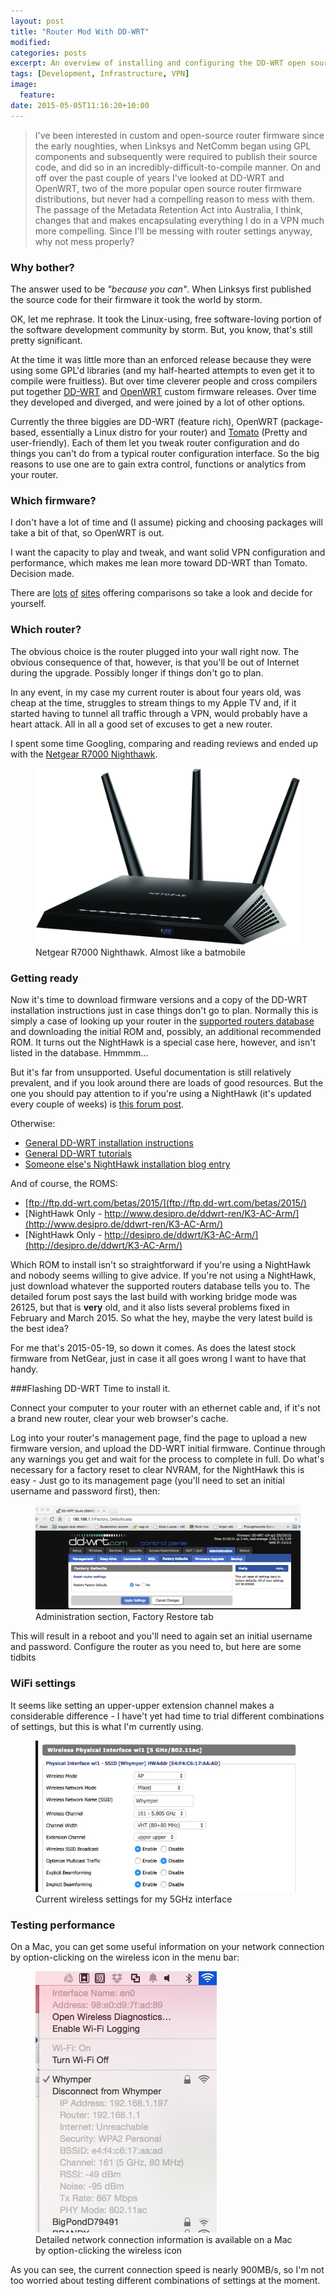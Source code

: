 ```yaml
---
layout: post
title: "Router Mod With DD-WRT"
modified:
categories: posts
excerpt: An overview of installing and configuring the DD-WRT open source router firmware.
tags: [Development, Infrastructure, VPN]
image:
  feature:
date: 2015-05-05T11:16:20+10:00
---
```

> I've been interested in custom and open-source router firmware since the early noughties, when Linksys and NetComm began using GPL  components and subsequently were required to publish their source code, and did so in an incredibly-difficult-to-compile manner.
> On and off over the past couple of years I've looked at DD-WRT and OpenWRT, two of the more popular open source router firmware distributions, but never had a compelling reason to mess with them. The passage of the Metadata Retention Act into Australia, I think, changes that and makes encapsulating everything I do in a VPN much more compelling. Since I'll be messing with router settings anyway, why not mess properly?

### Why bother?
The answer used to be *"because you can"*. When Linksys first published the source code for their firmware it took the world by storm.

OK, let me rephrase. It took the Linux-using, free software-loving portion of the software development community by storm. But, you know, that's still pretty significant.

At the time it was little more than an enforced release because they were using some GPL'd libraries (and my half-hearted attempts to even get it to compile were fruitless).  But over time cleverer people and cross compilers put together [DD-WRT](http://www.dd-wrt.com) and [OpenWRT](https://openwrt.org) custom firmware releases. Over time they developed and diverged, and were joined by a lot of other options. 

Currently the three biggies are DD-WRT (feature rich), OpenWRT (package-based, essentially a Linux distro for your router) and [Tomato](http://www.polarcloud.com/tomato) (Pretty and user-friendly). Each of them let you tweak router configuration and do things you can't do from a typical router configuration interface. So the big reasons to use one are to gain extra control, functions or analytics from your router.

### Which firmware?
I don't have a lot of time and (I assume) picking and choosing packages will take a bit of that, so OpenWRT is out.

I want the capacity to play and tweak, and want solid VPN configuration and performance, which makes me lean more toward DD-WRT than Tomato. Decision made.

There are [lots](https://vpncritic.com/tomato-vs-dd-wrt-vs-openwrt/) [of](http://securerouter.org/tech-tips/dd-wrt-or-tomato-or-openwrt-or/) [sites](http://vpnpick.com/dd-wrt-vs-tomato-vs-open-wrt/) offering comparisons so take a look and decide for yourself.

### Which router?
The obvious choice is the router plugged into your wall right now. The obvious consequence of that, however, is that you'll be out of Internet during the upgrade. Possibly longer if things don't go to plan.

In any event, in my case my current router is about four years old, was cheap at the time, struggles to stream things to my Apple TV and, if it started having to tunnel all traffic through a VPN, would probably have a heart attack. All in all a good set of excuses to get a new router.

I spent some time Googling, comparing and reading reviews and ended up with the [Netgear R7000 Nighthawk](http://www.netgear.com.au/home/products/networking/wifi-routers/R7000.aspx?gclid=CN2VlNvCsMUCFdcjvQoduXAATA).

<figure>
	<img class="centered-image" alt="Netgear R7000 Nighthawk" src="/images/2015-ddwrt/nighthawk.jpg">
	<figcaption>Netgear R7000 Nighthawk. Almost like a batmobile</figcaption>
</figure>

### Getting ready
Now it's time to download firmware versions and a copy of the DD-WRT installation instructions just in case things don't go to plan. Normally this is simply a case of looking up your router in the [supported routers database](http://www.dd-wrt.com/site/support/router-database) and downloading the initial ROM and, possibly, an additional recommended ROM. It turns out the NightHawk is a special case here, however, and isn't listed in the database. Hmmmm...

But it's far from unsupported. Useful documentation is still relatively prevalent, and if you look around there are loads of good resources. But the one you should pay attention to if you're using a NightHawk (it's updated every couple of weeks) is [this forum post](http://www.dd-wrt.com/phpBB2/viewtopic.php?t=264152).

Otherwise:

* [General DD-WRT installation instructions](http://www.dd-wrt.com/wiki/index.php/Installation)
* [General DD-WRT tutorials](http://www.dd-wrt.com/wiki/index.php/Tutorials)
* [Someone else's NightHawk installation blog entry](http://www.tweaking4all.com/hardware/netgear-r7000-dd-wrt/)

And of course, the ROMS:

* [ftp://ftp.dd-wrt.com/betas/2015/](ftp://ftp.dd-wrt.com/betas/2015/)
* [NightHawk Only - http://www.desipro.de/ddwrt-ren/K3-AC-Arm/](http://www.desipro.de/ddwrt-ren/K3-AC-Arm/)
* [NightHawk Only - http://desipro.de/ddwrt/K3-AC-Arm/](http://desipro.de/ddwrt/K3-AC-Arm/)

Which ROM to install isn't so straightforward if you're using a NightHawk and nobody seems willing to give advice. If you're not using a NightHawk, just download whatever the supported routers database tells you to. The detailed forum post says the last build with working bridge mode was 26125, but that is **very** old, and it also lists several problems fixed in February and March 2015. So what the hey, maybe the very latest build is the best idea?

For me that's 2015-05-19, so down it comes. As does the latest stock firmware from NetGear, just in case it all goes wrong I want to have that handy.

###Flashing DD-WRT
Time to install it.

Connect your computer to your router with an ethernet cable and, if it's not a brand new router, clear your web browser's cache.

Log into your router's management page, find the page to upload a new firmware version, and upload the DD-WRT initial firmware. Continue through any warnings you get and wait for the process to complete in full. Do what's necessary for a factory reset to clear NVRAM, for the NightHawk this is easy - Just go to its management page (you'll need to set an initial username and password first), then:
<figure>
	<img class="centered-image" alt="Administration-Factory-defaults" src="/images/2015-ddwrt/factory-restore.jpg">
	<figcaption>Administration section, Factory Restore tab</figcaption>
</figure>

This will result in a reboot and you'll need to again set an initial username and password. Configure the router as you need to, but here are some tidbits

### WiFi settings
It seems like setting an upper-upper extension channel makes a considerable difference - I have't yet had time to trial different combinations of settings, but this is what I'm currently using.

<figure>
	<img class="centered-image" alt="Wireless settings" src="/images/2015-ddwrt/wireless-settings.jpg">
	<figcaption>Current wireless settings for my 5GHz interface</figcaption>
</figure>

### Testing performance
On a Mac, you can get some useful information on your network connection by option-clicking on the wireless icon in the menu bar:

<figure>
	<img class="centered-image" alt="Detailed wireless connection info" src="/images/2015-ddwrt/wireless-status.jpg">
	<figcaption>Detailed network connection information is available on a Mac by option-clicking the wireless icon</figcaption>
</figure>

As you can see, the current connection speed is nearly 900MB/s, so I'm not too worried about testing different combinations of settings at the moment.
